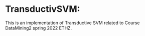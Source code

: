 # TransductivSVM:
This is an implementation of Transductive SVM related to Course DataMining2 spring 2022 ETHZ.
